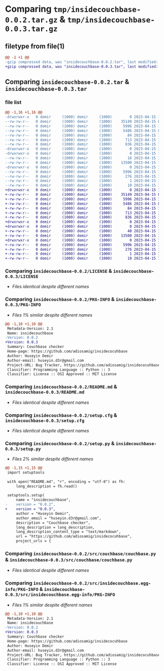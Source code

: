 # Comparing `tmp/insidecouchbase-0.0.2.tar.gz` & `tmp/insidecouchbase-0.0.3.tar.gz`

## filetype from file(1)

```diff
@@ -1 +1 @@
-gzip compressed data, was "insidecouchbase-0.0.2.tar", last modified: Sat Apr 15 11:03:15 2023, max compression
+gzip compressed data, was "insidecouchbase-0.0.3.tar", last modified: Sat Apr 15 11:09:09 2023, max compression
```

## Comparing `insidecouchbase-0.0.2.tar` & `insidecouchbase-0.0.3.tar`

### file list

```diff
@@ -1,16 +1,16 @@
-drwxrwxr-x   0 demir     (1000) demir     (1000)        0 2023-04-15 11:03:15.918052 insidecouchbase-0.0.2/
--rw-rw-r--   0 demir     (1000) demir     (1000)    35149 2023-04-15 09:54:30.000000 insidecouchbase-0.0.2/LICENSE
--rw-rw-r--   0 demir     (1000) demir     (1000)     5996 2023-04-15 11:03:15.918052 insidecouchbase-0.0.2/PKG-INFO
--rw-rw-r--   0 demir     (1000) demir     (1000)     5486 2023-04-15 09:54:22.000000 insidecouchbase-0.0.2/README.md
--rw-rw-r--   0 demir     (1000) demir     (1000)       84 2023-04-15 10:44:14.000000 insidecouchbase-0.0.2/pyproject.toml
--rw-rw-r--   0 demir     (1000) demir     (1000)      713 2023-04-15 11:03:15.918052 insidecouchbase-0.0.2/setup.cfg
--rw-rw-r--   0 demir     (1000) demir     (1000)      836 2023-04-15 11:03:11.000000 insidecouchbase-0.0.2/setup.py
-drwxrwxr-x   0 demir     (1000) demir     (1000)        0 2023-04-15 11:03:15.918052 insidecouchbase-0.0.2/src/
-drwxrwxr-x   0 demir     (1000) demir     (1000)        0 2023-04-15 11:03:15.918052 insidecouchbase-0.0.2/src/couchbase/
--rw-rw-r--   0 demir     (1000) demir     (1000)       16 2023-04-15 11:01:07.000000 insidecouchbase-0.0.2/src/couchbase/__init__.py
--rw-rw-r--   0 demir     (1000) demir     (1000)    13500 2023-04-15 10:12:06.000000 insidecouchbase-0.0.2/src/couchbase/couchbase.py
-drwxrwxr-x   0 demir     (1000) demir     (1000)        0 2023-04-15 11:03:15.918052 insidecouchbase-0.0.2/src/insidecouchbase.egg-info/
--rw-rw-r--   0 demir     (1000) demir     (1000)     5996 2023-04-15 11:03:15.000000 insidecouchbase-0.0.2/src/insidecouchbase.egg-info/PKG-INFO
--rw-rw-r--   0 demir     (1000) demir     (1000)      276 2023-04-15 11:03:15.000000 insidecouchbase-0.0.2/src/insidecouchbase.egg-info/SOURCES.txt
--rw-rw-r--   0 demir     (1000) demir     (1000)        1 2023-04-15 11:03:15.000000 insidecouchbase-0.0.2/src/insidecouchbase.egg-info/dependency_links.txt
--rw-rw-r--   0 demir     (1000) demir     (1000)       10 2023-04-15 11:03:15.000000 insidecouchbase-0.0.2/src/insidecouchbase.egg-info/top_level.txt
+drwxrwxr-x   0 demir     (1000) demir     (1000)        0 2023-04-15 11:09:09.505312 insidecouchbase-0.0.3/
+-rw-rw-r--   0 demir     (1000) demir     (1000)    35149 2023-04-15 09:54:30.000000 insidecouchbase-0.0.3/LICENSE
+-rw-rw-r--   0 demir     (1000) demir     (1000)     5996 2023-04-15 11:09:09.505312 insidecouchbase-0.0.3/PKG-INFO
+-rw-rw-r--   0 demir     (1000) demir     (1000)     5486 2023-04-15 09:54:22.000000 insidecouchbase-0.0.3/README.md
+-rw-rw-r--   0 demir     (1000) demir     (1000)       84 2023-04-15 10:44:14.000000 insidecouchbase-0.0.3/pyproject.toml
+-rw-rw-r--   0 demir     (1000) demir     (1000)      713 2023-04-15 11:09:09.505312 insidecouchbase-0.0.3/setup.cfg
+-rw-rw-r--   0 demir     (1000) demir     (1000)      836 2023-04-15 11:08:33.000000 insidecouchbase-0.0.3/setup.py
+drwxrwxr-x   0 demir     (1000) demir     (1000)        0 2023-04-15 11:09:09.505312 insidecouchbase-0.0.3/src/
+drwxrwxr-x   0 demir     (1000) demir     (1000)        0 2023-04-15 11:09:09.505312 insidecouchbase-0.0.3/src/couchbase/
+-rw-rw-r--   0 demir     (1000) demir     (1000)       40 2023-04-15 11:08:25.000000 insidecouchbase-0.0.3/src/couchbase/__init__.py
+-rw-rw-r--   0 demir     (1000) demir     (1000)    13500 2023-04-15 10:12:06.000000 insidecouchbase-0.0.3/src/couchbase/couchbase.py
+drwxrwxr-x   0 demir     (1000) demir     (1000)        0 2023-04-15 11:09:09.505312 insidecouchbase-0.0.3/src/insidecouchbase.egg-info/
+-rw-rw-r--   0 demir     (1000) demir     (1000)     5996 2023-04-15 11:09:09.000000 insidecouchbase-0.0.3/src/insidecouchbase.egg-info/PKG-INFO
+-rw-rw-r--   0 demir     (1000) demir     (1000)      276 2023-04-15 11:09:09.000000 insidecouchbase-0.0.3/src/insidecouchbase.egg-info/SOURCES.txt
+-rw-rw-r--   0 demir     (1000) demir     (1000)        1 2023-04-15 11:09:09.000000 insidecouchbase-0.0.3/src/insidecouchbase.egg-info/dependency_links.txt
+-rw-rw-r--   0 demir     (1000) demir     (1000)       10 2023-04-15 11:09:09.000000 insidecouchbase-0.0.3/src/insidecouchbase.egg-info/top_level.txt
```

### Comparing `insidecouchbase-0.0.2/LICENSE` & `insidecouchbase-0.0.3/LICENSE`

 * *Files identical despite different names*

### Comparing `insidecouchbase-0.0.2/PKG-INFO` & `insidecouchbase-0.0.3/PKG-INFO`

 * *Files 1% similar despite different names*

```diff
@@ -1,10 +1,10 @@
 Metadata-Version: 2.1
 Name: insidecouchbase
-Version: 0.0.2
+Version: 0.0.3
 Summary: Couchbase checker
 Home-page: https://github.com/adiosamig/insidecocuhbase
 Author: Huseyin Demir
 Author-email: huseyin.d3r@gmail.com
 Project-URL: Bug Tracker, https://github.com/adiosamig/insidecocuhbase/issues
 Classifier: Programming Language :: Python :: 3
 Classifier: License :: OSI Approved :: MIT License
```

### Comparing `insidecouchbase-0.0.2/README.md` & `insidecouchbase-0.0.3/README.md`

 * *Files identical despite different names*

### Comparing `insidecouchbase-0.0.2/setup.cfg` & `insidecouchbase-0.0.3/setup.cfg`

 * *Files identical despite different names*

### Comparing `insidecouchbase-0.0.2/setup.py` & `insidecouchbase-0.0.3/setup.py`

 * *Files 2% similar despite different names*

```diff
@@ -1,15 +1,15 @@
 import setuptools
 
 with open("README.md", "r", encoding = "utf-8") as fh:
     long_description = fh.read()
 
 setuptools.setup(
     name = "insidecouchbase",
-    version = "0.0.2",
+    version = "0.0.3",
     author = "Huseyin Demir",
     author_email = "huseyin.d3r@gmail.com",
     description = "Couchbase checker",
     long_description = long_description,
     long_description_content_type = "text/markdown",
     url = "https://github.com/adiosamig/insidecocuhbase",
     project_urls = {
```

### Comparing `insidecouchbase-0.0.2/src/couchbase/couchbase.py` & `insidecouchbase-0.0.3/src/couchbase/couchbase.py`

 * *Files identical despite different names*

### Comparing `insidecouchbase-0.0.2/src/insidecouchbase.egg-info/PKG-INFO` & `insidecouchbase-0.0.3/src/insidecouchbase.egg-info/PKG-INFO`

 * *Files 1% similar despite different names*

```diff
@@ -1,10 +1,10 @@
 Metadata-Version: 2.1
 Name: insidecouchbase
-Version: 0.0.2
+Version: 0.0.3
 Summary: Couchbase checker
 Home-page: https://github.com/adiosamig/insidecocuhbase
 Author: Huseyin Demir
 Author-email: huseyin.d3r@gmail.com
 Project-URL: Bug Tracker, https://github.com/adiosamig/insidecocuhbase/issues
 Classifier: Programming Language :: Python :: 3
 Classifier: License :: OSI Approved :: MIT License
```

